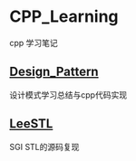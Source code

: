 # CPP_Learning
cpp 学习笔记

## [Design_Pattern](Design_Pattern)

设计模式学习总结与cpp代码实现

## [LeeSTL](LeeSTL)

SGI STL的源码复现
